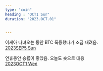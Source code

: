 ```yaml
---
type: "coin"
heading : "OCT1 Sun"
duration: "2023.OCT.01"


---
```

 


이케아 다녀오는 동안 BTC 폭등했다가 조금 내려옴.  
[2023SEP5 Sun](/todo/images/Document2023SEP5-Sun.pdf)


연휴동안 승률이 좋았음. 오늘도 숏으로 대응   
[2023OCT1 Wed](/todo/images/Document2023OCT1-Wed.pdf)


